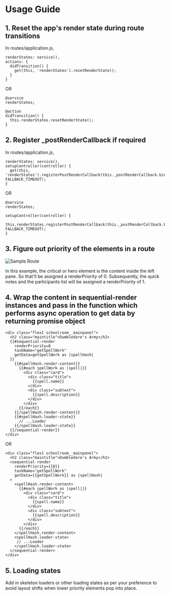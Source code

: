 # Usage Guide

## 1. Reset the app's render state during route transitions

In routes/application.js,
```
renderStates: service(),
actions: {
  didTransition() {
    get(this, 'renderStates').resetRenderState();
  }
}
```
OR
```
@service
renderStates;

@action
didTransition() {
  this.renderStates.resetRenderState();
}
```

## 2. Register _postRenderCallback if required

In routes/application.js,
```
renderStates: service(),
setupController(controller) {
  get(this, 'renderStates').registerPostRenderCallback(this._postRenderCallback.bind(this), FALLBACK_TIMEOUT);
}
```
OR
```
@service
renderStates;

setupController(controller) {
  this.renderStates.registerPostRenderCallback(this._postRenderCallback.bind(this), FALLBACK_TIMEOUT);
}
```

## 3. Figure out priority of the elements in a route

![Sample Route](/assets/sample_route.png) 

In this example, the critical or hero element is the content inside the left pane. So that'll be assigned a renderPriority of 0. Subsequently, the quick notes and the participants list will be assigned a renderPriority of 1.

## 4. Wrap the content in sequential-render instances and pass in the function which performs async operation to get data by returning promise object

```
<div class="flex1 schoolroom__mainpanel">
  <h2 class="maintitle">Dumbledore's Army</h2>
  {{#sequential-render
    renderPriority=0
    taskName="getSpellWork"
    getData=getSpellWork as |spellHash|
  }}
    {{#spellHash.render-content}}
      {{#each spellWork as |spell|}}
        <div class="card">
          <div class="title">
            {{spell.name}}
          </div>
          <div class="subtext">
            {{spell.description}}
          </div>
        </div>
      {{/each}}
    {{/spellHash.render-content}}
    {{#spellHash.loader-state}}
      // ...Loader
    {{/spellHash.loader-state}}
  {{/sequential-render}}
</div>
```

OR

```
<div class="flex1 schoolroom__mainpanel">
  <h2 class="maintitle">Dumbledore's Army</h2>
  <sequential-render
    renderPriority={{0}}
    taskName="getSpellWork"
    getData={{getSpellWork}} as |spellHash|
  >
    <spellHash.render-content>
      {{#each spellWork as |spell|}}
        <div class="card">
          <div class="title">
            {{spell.name}}
          </div>
          <div class="subtext">
            {{spell.description}}
          </div>
        </div>
      {{/each}}
    </spellHash.render-content>
    <spellHash.loader-state>
     // ...Loader
    </spellHash.loader-state>
  </sequential-render>
</div>
```

## 5. Loading states

Add in skeleton loaders or other loading states as per your preference to avoid layout shifts when lower priority elements pop into place.
